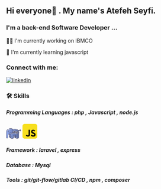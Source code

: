 ## Hi everyone👋 . My name's Atefeh Seyfi.
### I'm a back-end Software Developer ...
👩‍💻 I'm currently working on IBMCO

🧠 I'm currently learning javascript

### Connect with me:
[![linkedin](https://img.shields.io/badge/linkedin-0A66C2?style=for-the-badge&logo=linkedin&logoColor=white)](https://www.linkedin.com/in/atefeh-seyfi)

### 🛠 Skills
##### Programming Languages : php , Javascript ,  node.js
<img src="https://raw.githubusercontent.com/pkkulhari/pkkulhari/master/icons/php.svg" width="40"/>
<img src="https://raw.githubusercontent.com/pkkulhari/pkkulhari/master/icons/js.svg" width="40"/>

##### Framework : laravel , express 
##### Database : Mysql 
##### Tools : git/git-flow/gitlab CI/CD , npm , composer
